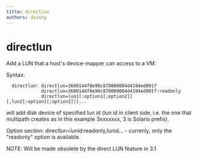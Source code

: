 ```yaml
---
title: directlun
authors: dyasny
---
```


# directlun

Add a LUN that a host's device-mapper can access to a VM:

Syntax:

      directlun: directlun=3600144f0e90c870000004d4194ed001f
                 directlun=3600144f0e90c870000004d4194ed001f:readonly
                 directlun=lun1[:option1[;option2]][,lun2[:option1[;option2]]]...

will add disk device of specified lun id (lun id in client side, i.e. the one that multipath creates as in this example 3xxxxxxx, 3 is Solaris prefix).

Option section: directlun=lunid:readonly,lunid... - currenly, only the "readonly" option is available.

NOTE: Will be made obsolete by the direct LUN feature in 3.1

